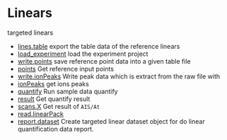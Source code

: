 ﻿# Linears

targeted linears

+ [lines.table](Linears/lines.table.1) export the table data of the reference linears
+ [load_experiment](Linears/load_experiment.1) load the experiment project
+ [write.points](Linears/write.points.1) save reference point data into a given table file
+ [points](Linears/points.1) Get reference input points
+ [write.ionPeaks](Linears/write.ionPeaks.1) Write peak data which is extract from the raw file with 
+ [ionPeaks](Linears/ionPeaks.1) get ions peaks
+ [quantify](Linears/quantify.1) Run sample data quantify
+ [result](Linears/result.1) Get quantify result
+ [scans.X](Linears/scans.X.1) Get result of ``AIS/At``
+ [read.linearPack](Linears/read.linearPack.1) 
+ [report.dataset](Linears/report.dataset.1) Create targeted linear dataset object for do linear quantification data report.
